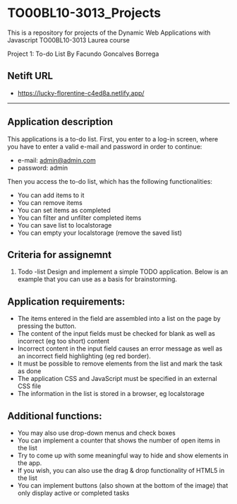 # TO00BL10-3013_Projects
This is a repository for projects of the Dynamic Web Applications with Javascript TO00BL10-3013 Laurea course

Project 1: To-do List
By Facundo Goncalves Borrega

## Netift URL
- https://lucky-florentine-c4ed8a.netlify.app/

---

## Application description

This applications is a to-do list. First, you enter to a log-in screen, where you have to enter a valid e-mail and password in order to continue:
- e-mail: admin@admin.com
- password: admin

Then you access the to-do list, which has the following functionalities:
- You can add items to it
- You can remove items
- You can set items as completed
- You can filter and unfilter completed items
- You can save list to localstorage
- You can empty your localstorage (remove the saved list)

## Criteria for assignemnt

1. Todo -list
Design and implement a simple TODO application. Below is an example that you can use as a basis for brainstorming.

## Application requirements:

- The items entered in the field are assembled into a list on the page by pressing the button.
- The content of the input fields must be checked for blank as well as incorrect (eg too short) content
- Incorrect content in the input field causes an error message as well as an incorrect field highlighting (eg red border).
- It must be possible to remove elements from the list and mark the task as done
- The application CSS and JavaScript must be specified in an external CSS file
- The information in the list is stored in a browser, eg localstorage

## Additional functions:

- You may also use drop-down menus and check boxes
- You can implement a counter that shows the number of open items in the list
- Try to come up with some meaningful way to hide and show elements in the app.
- If you wish, you can also use the drag & drop functionality of HTML5 in the list
- You can implement buttons (also shown at the bottom of the image) that only display active or completed tasks
